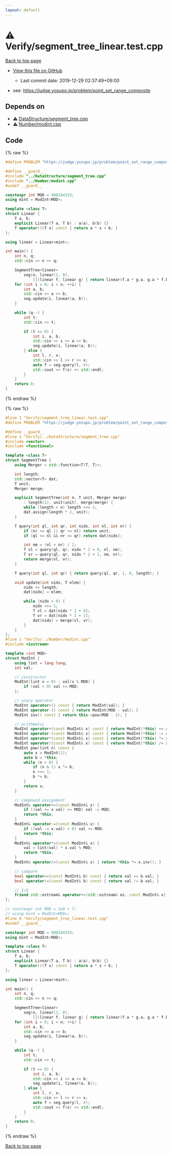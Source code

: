 ```yaml
---
layout: default
---
```


<!-- mathjax config similar to math.stackexchange -->
<script type="text/javascript" async
  src="https://cdnjs.cloudflare.com/ajax/libs/mathjax/2.7.5/MathJax.js?config=TeX-MML-AM_CHTML">
</script>
<script type="text/x-mathjax-config">
  MathJax.Hub.Config({
    TeX: { equationNumbers: { autoNumber: "AMS" }},
    tex2jax: {
      inlineMath: [ ['$','$'] ],
      processEscapes: true
    },
    "HTML-CSS": { matchFontHeight: false },
    displayAlign: "left",
    displayIndent: "2em"
  });
</script>

<script type="text/javascript" src="https://cdnjs.cloudflare.com/ajax/libs/jquery/3.4.1/jquery.min.js"></script>
<script src="https://cdn.jsdelivr.net/npm/jquery-balloon-js@1.1.2/jquery.balloon.min.js" integrity="sha256-ZEYs9VrgAeNuPvs15E39OsyOJaIkXEEt10fzxJ20+2I=" crossorigin="anonymous"></script>
<script type="text/javascript" src="../../assets/js/copy-button.js"></script>
<link rel="stylesheet" href="../../assets/css/copy-button.css" />


# :warning: Verify/segment_tree_linear.test.cpp

<a href="../../index.html">Back to top page</a>

* <a href="{{ site.github.repository_url }}/blob/master/Verify/segment_tree_linear.test.cpp">View this file on GitHub</a>
    - Last commit date: 2019-12-29 02:37:49+09:00


* see: <a href="https://judge.yosupo.jp/problem/point_set_range_composite">https://judge.yosupo.jp/problem/point_set_range_composite</a>


## Depends on

* :warning: <a href="../../library/DataStructure/segment_tree.cpp.html">DataStructure/segment_tree.cpp</a>
* :warning: <a href="../../library/Number/modint.cpp.html">Number/modint.cpp</a>


## Code

<a id="unbundled"></a>
{% raw %}
```cpp
#define PROBLEM "https://judge.yosupo.jp/problem/point_set_range_composite"

#define __guard__
#include "../DataStructure/segment_tree.cpp"
#include "../Number/modint.cpp"
#undef __guard__

constexpr int MOD = 998244353;
using mint = ModInt<MOD>;

template <class T>
struct Linear {
    T a, b;
    explicit Linear(T a, T b) : a(a), b(b) {}
    T operator()(T x) const { return a * x + b; }
};

using linear = Linear<mint>;

int main() {
    int n, q;
    std::cin >> n >> q;

    SegmentTree<linear>
        seg(n, linear(1, 0),
            [](linear f, linear g) { return linear(f.a * g.a, g.a * f.b + g.b); });
    for (int i = 0; i < n; ++i) {
        int a, b;
        std::cin >> a >> b;
        seg.update(i, linear(a, b));
    }

    while (q--) {
        int t;
        std::cin >> t;

        if (t == 0) {
            int i, a, b;
            std::cin >> i >> a >> b;
            seg.update(i, linear(a, b));
        } else {
            int l, r, x;
            std::cin >> l >> r >> x;
            auto f = seg.query(l, r);
            std::cout << f(x) << std::endl;
        }
    }
    return 0;
}

```
{% endraw %}

<a id="bundled"></a>
{% raw %}
```cpp
#line 1 "Verify/segment_tree_linear.test.cpp"
#define PROBLEM "https://judge.yosupo.jp/problem/point_set_range_composite"

#define __guard__
#line 1 "Verify/../DataStructure/segment_tree.cpp"
#include <vector>
#include <functional>

template <class T>
struct SegmentTree {
    using Merger = std::function<T(T, T)>;

    int length;
    std::vector<T> dat;
    T unit;
    Merger merge;

    explicit SegmentTree(int n, T unit, Merger merge)
        : length(1), unit(unit), merge(merge) {
        while (length < n) length <<= 1;
        dat.assign(length * 2, unit);
    }

    T query(int ql, int qr, int nidx, int nl, int nr) {
        if (nr <= ql || qr <= nl) return unit;
        if (ql <= nl && nr <= qr) return dat[nidx];

        int nm = (nl + nr) / 2;
        T vl = query(ql, qr, nidx * 2 + 0, nl, nm);
        T vr = query(ql, qr, nidx * 2 + 1, nm, nr);
        return merge(vl, vr);
    }

    T query(int ql, int qr) { return query(ql, qr, 1, 0, length); }

    void update(int nidx, T elem) {
        nidx += length;
        dat[nidx] = elem;

        while (nidx > 0) {
            nidx >>= 1;
            T vl = dat[nidx * 2 + 0];
            T vr = dat[nidx * 2 + 1];
            dat[nidx] = merge(vl, vr);
        }
    }
};
#line 1 "Verify/../Number/modint.cpp"
#include <iostream>

template <int MOD>
struct ModInt {
    using lint = long long;
    int val;

    // constructor
    ModInt(lint v = 0) : val(v % MOD) {
        if (val < 0) val += MOD;
    };

    // unary operator
    ModInt operator+() const { return ModInt(val); }
    ModInt operator-() const { return ModInt(MOD - val); }
    ModInt inv() const { return this->pow(MOD - 2); }

    // arithmetic
    ModInt operator+(const ModInt& x) const { return ModInt(*this) += x; }
    ModInt operator-(const ModInt& x) const { return ModInt(*this) -= x; }
    ModInt operator*(const ModInt& x) const { return ModInt(*this) *= x; }
    ModInt operator/(const ModInt& x) const { return ModInt(*this) /= x; }
    ModInt pow(lint n) const {
        auto x = ModInt(1);
        auto b = *this;
        while (n > 0) {
            if (n & 1) x *= b;
            n >>= 1;
            b *= b;
        }
        return x;
    }

    // compound assignment
    ModInt& operator+=(const ModInt& x) {
        if ((val += x.val) >= MOD) val -= MOD;
        return *this;
    }
    ModInt& operator-=(const ModInt& x) {
        if ((val -= x.val) < 0) val += MOD;
        return *this;
    }
    ModInt& operator*=(const ModInt& x) {
        val = lint(val) * x.val % MOD;
        return *this;
    }
    ModInt& operator/=(const ModInt& x) { return *this *= x.inv(); }

    // compare
    bool operator==(const ModInt& b) const { return val == b.val; }
    bool operator!=(const ModInt& b) const { return val != b.val; }

    // I/O
    friend std::ostream& operator<<(std::ostream& os, const ModInt& x) noexcept { return os << x.val; }
};

// constexpr int MOD = 1e9 + 7;
// using mint = ModInt<MOD>;
#line 6 "Verify/segment_tree_linear.test.cpp"
#undef __guard__

constexpr int MOD = 998244353;
using mint = ModInt<MOD>;

template <class T>
struct Linear {
    T a, b;
    explicit Linear(T a, T b) : a(a), b(b) {}
    T operator()(T x) const { return a * x + b; }
};

using linear = Linear<mint>;

int main() {
    int n, q;
    std::cin >> n >> q;

    SegmentTree<linear>
        seg(n, linear(1, 0),
            [](linear f, linear g) { return linear(f.a * g.a, g.a * f.b + g.b); });
    for (int i = 0; i < n; ++i) {
        int a, b;
        std::cin >> a >> b;
        seg.update(i, linear(a, b));
    }

    while (q--) {
        int t;
        std::cin >> t;

        if (t == 0) {
            int i, a, b;
            std::cin >> i >> a >> b;
            seg.update(i, linear(a, b));
        } else {
            int l, r, x;
            std::cin >> l >> r >> x;
            auto f = seg.query(l, r);
            std::cout << f(x) << std::endl;
        }
    }
    return 0;
}

```
{% endraw %}

<a href="../../index.html">Back to top page</a>

